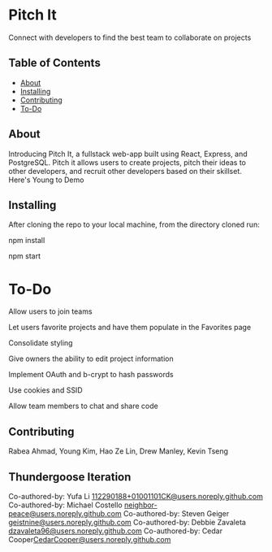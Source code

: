 # Pitch It
Connect with developers to find the best team to collaborate on projects

## Table of Contents

- [About](#about)
- [Installing](#installing)
- [Contributing](#contributing)
- [To-Do](#to-do)


## About
Introducing Pitch It, a fullstack web-app built using React, Express, and PostgreSQL. Pitch it allows users to create projects, pitch their ideas to other developers, and recruit other developers based on their skillset.  Here's Young to Demo 


## Installing
After cloning the repo to your local machine, from the directory cloned run:

npm install

npm start

# To-Do
Allow users to join teams

Let users favorite projects and have them populate in the Favorites page

Consolidate styling

Give owners the ability to edit project information

Implement OAuth and b-crypt to hash passwords

Use cookies and SSID

Allow team members to chat and share code

## Contributing
Rabea Ahmad, Young Kim, Hao Ze Lin, Drew Manley, Kevin Tseng

## Thundergoose Iteration
Co-authored-by: Yufa Li <112290188+01001101CK@users.noreply.github.com>
Co-authored-by: Michael Costello <neighbor-peace@users.noreply.github.com>
Co-authored-by: Steven Geiger <geistnine@users.noreply.github.com>
Co-authored-by: Debbie Zavaleta <dzavaleta96@users.noreply.github.com>
Co-authored-by: Cedar Cooper<CedarCooper@users.noreply.github.com>